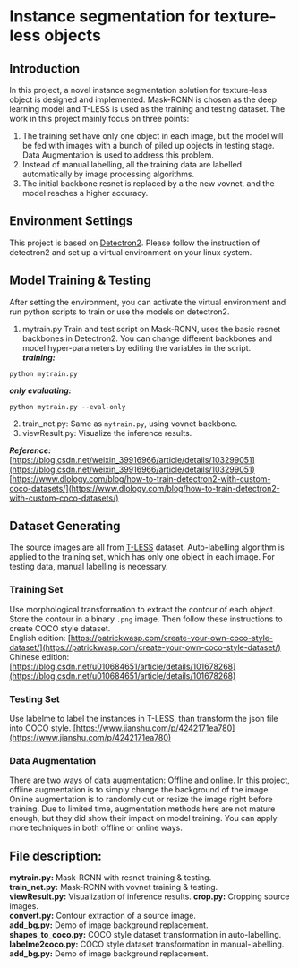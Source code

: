 # Instance segmentation for texture-less objects  
## Introduction
In this project, a novel instance segmentation solution for texture-less object is designed and implemented. Mask-RCNN is chosen as the deep learning model and T-LESS  is used as the training and testing dataset. The work in this project mainly focus on three points:   
1. The training set have only one object in each image, but the model will be fed with images with a bunch of piled up objects in testing stage. Data Augmentation is used to address this problem.    
2. Instead of manual labelling, all the training data are labelled automatically by image processing algorithms.
3. The initial backbone resnet is replaced by a the new vovnet, and the model reaches a higher accuracy.   

## Environment Settings
This project is based on [Detectron2](https://github.com/facebookresearch/detectron2). Please follow the instruction of detectron2 and set up a virtual environment on your linux system.   

## Model Training & Testing
After setting the environment, you can activate the virtual environment and run python scripts to train or use the models on detectron2.    
1. mytrain.py
Train and test script on Mask-RCNN, uses the basic resnet backbones in Detectron2. You can change different backbones and model hyper-parameters by editing the variables in the script.    
***training:***
```
python mytrain.py
```
***only evaluating:***
```
python mytrain.py --eval-only
```   
2. train_net.py: Same as ``mytrain.py``, using vovnet backbone.   
3. viewResult.py: Visualize the inference results.    

***Reference:***
[https://blog.csdn.net/weixin_39916966/article/details/103299051](https://blog.csdn.net/weixin_39916966/article/details/103299051)    
[https://www.dlology.com/blog/how-to-train-detectron2-with-custom-coco-datasets/](https://www.dlology.com/blog/how-to-train-detectron2-with-custom-coco-datasets/)    

## Dataset Generating
The source images are all from [T-LESS](http://cmp.felk.cvut.cz/t-less/) dataset. Auto-labelling algorithm is applied to the training set, which has only one object in each image. For testing data, manual labelling is necessary.    
### Training Set
Use morphological transformation to extract the contour of each object. Store the contour in a binary ```.png``` image. Then follow these instructions to create COCO style dataset.    
English edition: [https://patrickwasp.com/create-your-own-coco-style-dataset/](https://patrickwasp.com/create-your-own-coco-style-dataset/)    
Chinese edition: [https://blog.csdn.net/u010684651/article/details/101678268](https://blog.csdn.net/u010684651/article/details/101678268)    

### Testing Set
Use labelme to label the instances in T-LESS, than transform the json file into COCO style. [https://www.jianshu.com/p/4242171ea780](https://www.jianshu.com/p/4242171ea780)    

### Data Augmentation
There are two ways of data augmentation: Offline and online. In this project, offline augmentation is to simply change the background of the image. Online augmentation is to randomly cut or resize the image right before training. Due to limited time, augmentation methods here are not mature enough, but they did show their impact on model training. You can apply more techniques in both offline or online ways.    

## File description:
**mytrain.py:** Mask-RCNN with resnet training & testing.    
**train_net.py:** Mask-RCNN with vovnet training & testing.    
**viewResult.py:** Visualization of inference results.
**crop.py:** Cropping source images.    
**convert.py:** Contour extraction of a source image.    
**add_bg.py:** Demo of image background replacement.    
**shapes_to_coco.py:** COCO style dataset transformation in auto-labelling.    
**labelme2coco.py:** COCO style dataset transformation in manual-labelling.    
**add_bg.py:** Demo of image background replacement.